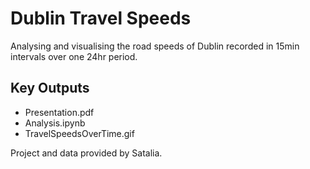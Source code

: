 # Dublin Travel Speeds

Analysing and visualising the road speeds of Dublin
recorded in 15min intervals over one 24hr period.

## Key Outputs

- Presentation.pdf
- Analysis.ipynb
- TravelSpeedsOverTime.gif

Project and data provided by Satalia.
